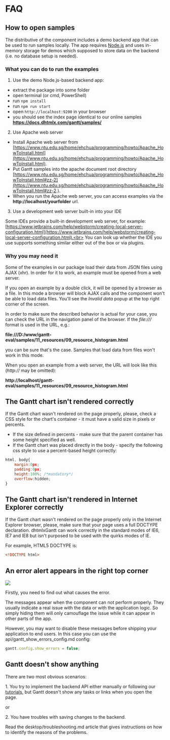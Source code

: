 FAQ
==============

How to open samples
---------------------

The distributive of the component includes a demo backend app that can be used to run samples locally.
The app requires [Node.js](https://nodejs.org/en/) and uses in-memory storage for demos which supposed to store data on the backend (i.e. no database setup is needed).

### What you can do to run the examples

1) Use the demo Node.js-based backend app: 

- extract the package into some folder
- open terminal (or cmd, PowerShell)
- run `npm install`
- run `npm run start`
- open `http://localhost:9200` in your browser
- you should see the index page identical to our online samples **https://docs.dhtmlx.com/gantt/samples/**

2) Use Apache web server

- Install Apache web server from [https://www.ntu.edu.sg/home/ehchua/programming/howto/Apache_HowToInstall.html](https://www.ntu.edu.sg/home/ehchua/programming/howto/Apache_HowToInstall.html).
- Put Gantt samples into the apache document root directory 
[https://www.ntu.edu.sg/home/ehchua/programming/howto/Apache_HowToInstall.html#zz-2](https://www.ntu.edu.sg/home/ehchua/programming/howto/Apache_HowToInstall.html#zz-2.).
- When you run the Apache web server, you can access examples via the **http://localhost/yourfolder** url.

3) Use a development web server built-in into your IDE

Some IDEs provide a built-in development web server, for example: 
[https://www.jetbrains.com/help/webstorm/creating-local-server-configuration.html](https://www.jetbrains.com/help/webstorm/creating-local-server-configuration.html).<br>
You can look up whether the IDE you use supports something similar either out of the box or via plugins.

### Why you may need it

Some of the examples in our package load their data from JSON files using AJAX (xhr). In order for it to work, an example must be opened from a web server.

If you open an example by a double click, it will be opened by a browser as a file. In this mode a browser will block AJAX calls and the component won't be able to load data files. 
You'll see the *Invalid data* popup at the top right corner of the screen.

In order to make sure the described behavior is actual for your case, you can check the URL in the navigation panel of the browser. If the *file:///* format is used in the URL, e.g.: <br>

**file:///D:/www/gantt-eval/samples/11_resources/09_resource_histogram.html** 


you can be sure that's the case. Samples that load data from files won't work in this mode.

When you open an example from a web server, the URL will look like this (*http://* may be omitted): <br>

**http://localhost/gantt-eval/samples/11_resources/09_resource_histogram.html**


The Gantt chart isn't rendered correctly
-----------------------------------------

If the Gantt chart wasn't rendered on the page properly, please, check a CSS style for the chart's container - it must have a valid size in pixels or percents.<br>

- If the size defined in percents - make sure that the parent container has some height specified as well. 
- If the Gantt chart was placed directly in the body - specify the following css style to use a percent-based height correctly:

~~~js
html, body{
	margin:0px;
	padding:0px;
	height:100%; /*mandatory*/
	overflow:hidden;
}
~~~


The Gantt chart isn't rendered in Internet Explorer correctly
---------------------------------------------------------

If the Gantt chart wasn't rendered on the page properly only in the Internet Explorer browser, please, make sure that your page uses a full DOCTYPE declaration.
dhtmlxGantt can work correctly in the standard modes of IE6, IE7 and IE8 but isn't purposed to be used with the quirks modes of IE.

For example, HTML5 DOCTYPE is:

~~~html
<!DOCTYPE html>
~~~

An error alert appears in the right top corner
-----------------------------------------

<img src="desktop/error_alert.png">

Firstly, you need to find out what causes the error. 

The messages appear when the component can not perform properly. 
They usually indicate a real issue with the data or with the application logic. So simply hiding them will only camouflage the issue while it can appear in other parts of the app.

However, you may want to disable these messages before shipping your application to end users. In this case you can use the api/gantt_show_errors_config.md config:

~~~js
gantt.config.show_errors = false;
~~~


Gantt doesn't show anything
--------------------------

There are two most obvious scenarios:

1\. You try to implement the backend API either manually or following our [tutorials](desktop/howtostart_guides.md), but Gantt doesn't show any tasks or links when you open the page.

or

2\. You have troubles with saving changes to the backend.

Read the desktop/troubleshooting.md article that gives instructions on how to identify the reasons of the problems.

